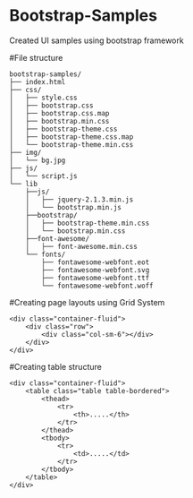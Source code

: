 # Bootstrap-Samples
Created UI samples using bootstrap framework

#File structure
```
bootstrap-samples/
├── index.html
├── css/
│   ├── style.css
│   ├── bootstrap.css
│   ├── bootstrap.css.map
│   ├── bootstrap.min.css
│   ├── bootstrap-theme.css
│   ├── bootstrap-theme.css.map
│   └── bootstrap-theme.min.css
├── img/
│   └── bg.jpg
├── js/
│   └── script.js
└── lib
    ├──js/
    │   ├── jquery-2.1.3.min.js
    │   └── bootstrap.min.js
    ├──bootstrap/
    │   ├── bootstrap-theme.min.css
    │   └── bootstrap.min.css
    ├──font-awesome/
    │   ├── font-awesome.min.css
    └── fonts/
        ├── fontawesome-webfont.eot
        ├── fontawesome-webfont.svg
        ├── fontawesome-webfont.ttf
        └── fontawesome-webfont.woff 
```
#Creating page layouts using Grid System
```
<div class="container-fluid">
    <div class="row">
        <div class="col-sm-6"></div>
    </div>
</div>
```
#Creating table structure
```
<div class="container-fluid">
	<table class="table table-bordered">
		<thead>
			<tr>
				<th>.....</th>
			</tr>
		</thead>
		<tbody>
			<tr>
				<td>.....</td>
			</tr>
		</tbody>
	</table>
</div>
```
